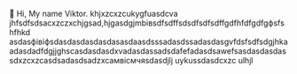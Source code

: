  👋 Hi, My name Viktor.
khjxzcxzcukygfuasdcva
jhfsdfsdsacxzczxchjgsad,hjgasdgjmbівsdfsdffsdsdfsdfsdffgdfhfdfgdfgфsfshfhkd
asdasфівіфsdasdasdasdasdasasdaasdsssadasdssadasdasgvfdsfsdfsdgjhkaadasdadfdgjjghscasdasdasdxvadasdassadsdafefadasdsawefsasdasdasdassdxzcxzcasdsadasdsadzxcaмвісмчяsdasdjlj
uykussdasdcxzc
ulhjl
